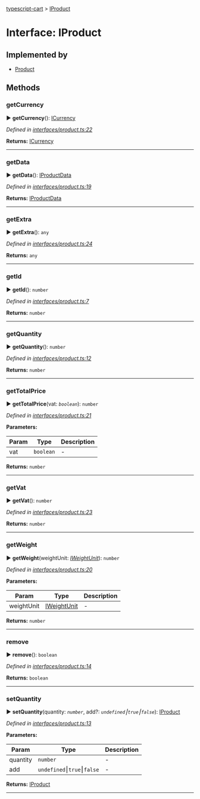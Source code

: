 [typescript-cart](../README.md) > [IProduct](../interfaces/iproduct.md)



# Interface: IProduct

## Implemented by

* [Product](../classes/product.md)


## Methods
<a id="getcurrency"></a>

###  getCurrency

► **getCurrency**(): [ICurrency](icurrency.md)



*Defined in [interfaces/product.ts:22](https://github.com/FlareMind/typescript-cart/blob/0489372/src/interfaces/product.ts#L22)*





**Returns:** [ICurrency](icurrency.md)





___

<a id="getdata"></a>

###  getData

► **getData**(): [IProductData](iproductdata.md)



*Defined in [interfaces/product.ts:19](https://github.com/FlareMind/typescript-cart/blob/0489372/src/interfaces/product.ts#L19)*





**Returns:** [IProductData](iproductdata.md)





___

<a id="getextra"></a>

###  getExtra

► **getExtra**(): `any`



*Defined in [interfaces/product.ts:24](https://github.com/FlareMind/typescript-cart/blob/0489372/src/interfaces/product.ts#L24)*





**Returns:** `any`





___

<a id="getid"></a>

###  getId

► **getId**(): `number`



*Defined in [interfaces/product.ts:7](https://github.com/FlareMind/typescript-cart/blob/0489372/src/interfaces/product.ts#L7)*





**Returns:** `number`





___

<a id="getquantity"></a>

###  getQuantity

► **getQuantity**(): `number`



*Defined in [interfaces/product.ts:12](https://github.com/FlareMind/typescript-cart/blob/0489372/src/interfaces/product.ts#L12)*





**Returns:** `number`





___

<a id="gettotalprice"></a>

###  getTotalPrice

► **getTotalPrice**(vat: *`boolean`*): `number`



*Defined in [interfaces/product.ts:21](https://github.com/FlareMind/typescript-cart/blob/0489372/src/interfaces/product.ts#L21)*



**Parameters:**

| Param | Type | Description |
| ------ | ------ | ------ |
| vat | `boolean`   |  - |





**Returns:** `number`





___

<a id="getvat"></a>

###  getVat

► **getVat**(): `number`



*Defined in [interfaces/product.ts:23](https://github.com/FlareMind/typescript-cart/blob/0489372/src/interfaces/product.ts#L23)*





**Returns:** `number`





___

<a id="getweight"></a>

###  getWeight

► **getWeight**(weightUnit: *[IWeightUnit](iweightunit.md)*): `number`



*Defined in [interfaces/product.ts:20](https://github.com/FlareMind/typescript-cart/blob/0489372/src/interfaces/product.ts#L20)*



**Parameters:**

| Param | Type | Description |
| ------ | ------ | ------ |
| weightUnit | [IWeightUnit](iweightunit.md)   |  - |





**Returns:** `number`





___

<a id="remove"></a>

###  remove

► **remove**(): `boolean`



*Defined in [interfaces/product.ts:14](https://github.com/FlareMind/typescript-cart/blob/0489372/src/interfaces/product.ts#L14)*





**Returns:** `boolean`





___

<a id="setquantity"></a>

###  setQuantity

► **setQuantity**(quantity: *`number`*, add?: *`undefined`⎮`true`⎮`false`*): [IProduct](iproduct.md)



*Defined in [interfaces/product.ts:13](https://github.com/FlareMind/typescript-cart/blob/0489372/src/interfaces/product.ts#L13)*



**Parameters:**

| Param | Type | Description |
| ------ | ------ | ------ |
| quantity | `number`   |  - |
| add | `undefined`⎮`true`⎮`false`   |  - |





**Returns:** [IProduct](iproduct.md)





___


